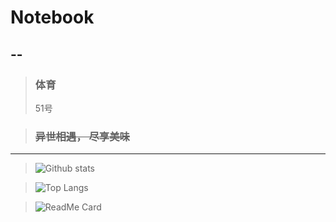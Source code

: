 # __Notebook__ 

## __--__

>### 体育
>51号

>### ~~异世相遇， 尽享美味~~

---

>![Github stats](https://github-readme-stats.vercel.app/api?username=luguoba&show_icons=true&include_all_commits=true)

>![Top Langs](https://github-readme-stats.vercel.app/api/top-langs/?username=luguoba&layout=compact)

>![ReadMe Card](https://github-readme-stats.vercel.app/api/pin/?username=luguoba&repo=luguoba.github.io)
